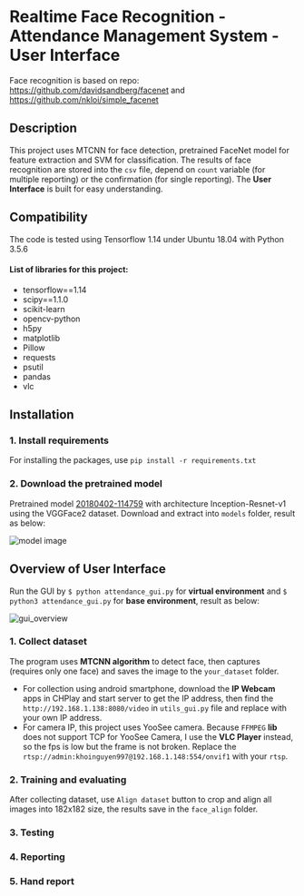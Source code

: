 # Realtime Face Recognition - Attendance Management System - User Interface
Face recognition is based on repo: https://github.com/davidsandberg/facenet and https://github.com/nkloi/simple_facenet
## Description
This project uses MTCNN for face detection, pretrained FaceNet model for feature extraction and SVM for classification. The results of face recognition are stored into the `csv` file, depend on `count` variable (for multiple reporting) or the confirmation (for single reporting). The **User Interface** is built for easy understanding.
## Compatibility
The code is tested using Tensorflow 1.14 under Ubuntu 18.04 with Python 3.5.6
#### List of libraries for this project:
* tensorflow==1.14
* scipy==1.1.0
* scikit-learn
* opencv-python
* h5py
* matplotlib
* Pillow
* requests
* psutil
* pandas
* vlc
## Installation
### 1. Install requirements
For installing the packages, use `pip install -r requirements.txt`
### 2. Download the pretrained model
Pretrained model [20180402-114759](https://drive.google.com/file/d/1R77HmFADxe87GmoLwzfgMu_HY0IhcyBz/view) with architecture Inception-Resnet-v1 using the VGGFace2 dataset. Download and extract into `models` folder, result as below:

![model image](https://user-images.githubusercontent.com/55053550/91342893-e4d70a00-e805-11ea-9b9b-3c49316ff493.png)

## Overview of User Interface
Run the GUI by `$ python attendance_gui.py` for **virtual environment** and `$ python3 attendance_gui.py` for **base environment**, result as below:

![gui_overview](https://user-images.githubusercontent.com/55053550/91413973-138cc900-e876-11ea-9366-8dd08e8fa6d8.png)

### 1. Collect dataset
The program uses **MTCNN algorithm** to detect face, then captures (requires only one face) and saves the image to the `your_dataset` folder.
* For collection using android smartphone, download the **IP Webcam** apps in CHPlay and start server to get the IP address, then find the ``http://192.168.1.138:8080/video`` in ``utils_gui.py`` file and replace with your own IP address.
* For camera IP, this project uses YooSee camera. Because ``FFMPEG`` **lib** does not support TCP for YooSee Camera, I use the **VLC Player** instead, so the fps is low but the frame is not broken. Replace the ``rtsp://admin:khoinguyen997@192.168.1.148:554/onvif1`` with your  ``rtsp``.
### 2. Training and evaluating
After collecting dataset, use ``Align dataset`` button to crop and align all images into 182x182 size, the results save in the ``face_align`` folder.
### 3. Testing
### 4. Reporting
### 5. Hand report
